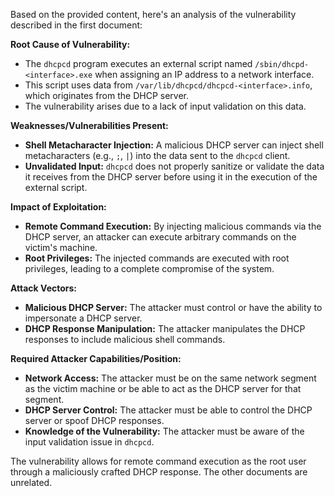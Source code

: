 Based on the provided content, here's an analysis of the vulnerability described in the first document:

**Root Cause of Vulnerability:**

*   The `dhcpcd` program executes an external script named `/sbin/dhcpd-<interface>.exe` when assigning an IP address to a network interface.
*   This script uses data from `/var/lib/dhcpcd/dhcpcd-<interface>.info`, which originates from the DHCP server.
*   The vulnerability arises due to a lack of input validation on this data.

**Weaknesses/Vulnerabilities Present:**

*   **Shell Metacharacter Injection:**  A malicious DHCP server can inject shell metacharacters (e.g., `;`, `|`) into the data sent to the `dhcpcd` client.
*   **Unvalidated Input:** `dhcpcd` does not properly sanitize or validate the data it receives from the DHCP server before using it in the execution of the external script.

**Impact of Exploitation:**

*   **Remote Command Execution:** By injecting malicious commands via the DHCP server, an attacker can execute arbitrary commands on the victim's machine.
*   **Root Privileges:** The injected commands are executed with root privileges, leading to a complete compromise of the system.

**Attack Vectors:**

*   **Malicious DHCP Server:** The attacker must control or have the ability to impersonate a DHCP server.
*   **DHCP Response Manipulation:** The attacker manipulates the DHCP responses to include malicious shell commands.

**Required Attacker Capabilities/Position:**

*   **Network Access:** The attacker must be on the same network segment as the victim machine or be able to act as the DHCP server for that segment.
*   **DHCP Server Control:** The attacker must be able to control the DHCP server or spoof DHCP responses.
*   **Knowledge of the Vulnerability:** The attacker must be aware of the input validation issue in `dhcpcd`.

The vulnerability allows for remote command execution as the root user through a maliciously crafted DHCP response. The other documents are unrelated.